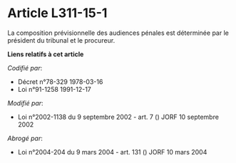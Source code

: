 # Article L311-15-1

La composition prévisionnelle des audiences pénales est déterminée par le président du tribunal et le procureur.

**Liens relatifs à cet article**

_Codifié par_:

  - Décret n°78-329 1978-03-16
  - Loi n°91-1258 1991-12-17

_Modifié par_:

  - Loi n°2002-1138 du 9 septembre 2002 - art. 7 () JORF 10 septembre 2002

_Abrogé par_:

  - Loi n°2004-204 du 9 mars 2004 - art. 131 () JORF 10 mars 2004
